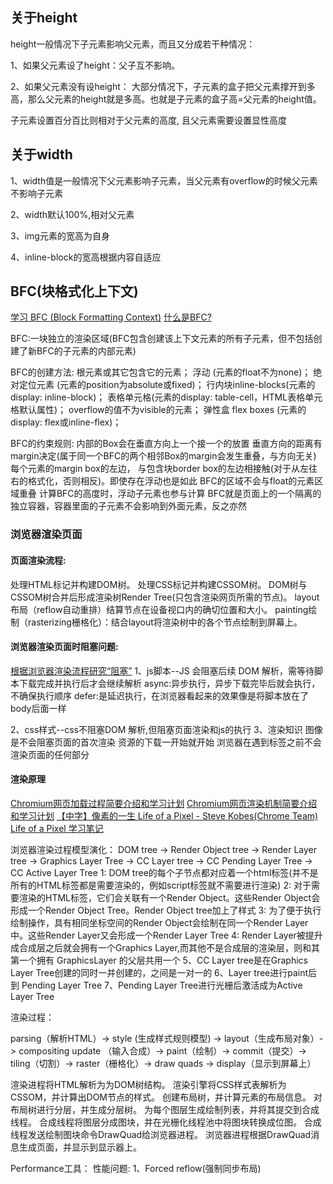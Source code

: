 ## 关于height
height一般情况下子元素影响父元素，而且又分成若干种情况：

1、如果父元素设了height：父子互不影响。

2、如果父元素没有设height：
大部分情况下，子元素的盒子把父元素撑开到多高，那么父元素的height就是多高。也就是子元素的盒子高=父元素的height值。

子元素设置百分百比则相对于父元素的高度, 且父元素需要设置显性高度


## 关于width
1、width值是一般情况下父元素影响子元素，当父元素有overflow的时候父元素不影响子元素

2、width默认100%,相对父元素

3、img元素的宽高为自身

4、inline-block的宽高根据内容自适应

## BFC(块格式化上下文)
[学习 BFC (Block Formatting Context)](https://juejin.cn/post/6844903495108132877#heading-17)
[什么是BFC?](https://juejin.cn/post/6844903544726749198)

BFC:一块独立的渲染区域(BFC包含创建该上下文元素的所有子元素，但不包括创建了新BFC的子元素的内部元素)

BFC的创建方法:
根元素或其它包含它的元素；
浮动 (元素的float不为none)；
绝对定位元素 (元素的position为absolute或fixed)；
行内块inline-blocks(元素的 display: inline-block)；
表格单元格(元素的display: table-cell，HTML表格单元格默认属性)；
overflow的值不为visible的元素；
弹性盒 flex boxes (元素的display: flex或inline-flex)；

BFC的约束规则:
内部的Box会在垂直方向上一个接一个的放置
垂直方向的距离有margin决定(属于同一个BFC的两个相邻Box的margin会发生重叠，与方向无关)
每个元素的margin box的左边， 与包含块border box的左边相接触(对于从左往右的格式化，否则相反)。即使存在浮动也是如此
BFC的区域不会与float的元素区域重叠
计算BFC的高度时，浮动子元素也参与计算
BFC就是页面上的一个隔离的独立容器，容器里面的子元素不会影响到外面元素，反之亦然

### 浏览器渲染页面
#### 页面渲染流程:
处理HTML标记并构建DOM树。
处理CSS标记并构建CSSOM树。
DOM树与CSSOM树合并后形成渲染树Render Tree(只包含渲染网页所需的节点)。
layout布局（reflow自动重排）结算节点在设备视口内的确切位置和大小。
painting绘制（rasterizing栅格化）：结合layout将渲染树中的各个节点绘制到屏幕上。

#### 浏览器渲染页面时阻塞问题:
[根据浏览器渲染流程研究“阻塞”](https://juejin.cn/post/6844903881248522254#heading-0)
1、js脚本--JS 会阻塞后续 DOM 解析，需等待脚本下载完成并执行后才会继续解析
async:异步执行，异步下载完毕后就会执行，不确保执行顺序
defer:是延迟执行，在浏览器看起来的效果像是将脚本放在了body后面一样

2、css样式--css不阻塞DOM 解析,但阻塞页面渲染和js的执行
3、渲染知识
图像是不会阻塞页面的首次渲染
资源的下载一开始就开始 
浏览器在遇到<body>标签之前不会渲染页面的任何部分

#### 渲染原理
[Chromium网页加载过程简要介绍和学习计划](https://blog.csdn.net/luoshengyang/article/details/50414848)
[Chromium网页渲染机制简要介绍和学习计划](https://blog.csdn.net/Luoshengyang/article/details/50916769)
[【中字】像素的一生 Life of a Pixel - Steve Kobes(Chrome Team)](https://www.bilibili.com/video/BV12b411w78Y)
[Life of a Pixel 学习笔记](https://bengbu-yuezhang.github.io/2020/05/26/%E6%B5%8F%E8%A7%88%E5%99%A8%E6%B8%B2%E6%9F%93/)

<!-- 合成:
知识点：
位图
纹理
光栅化

Compositor工作环境：GPU

compositor与GPU关系：

合成器可以使用GPU来执行其绘制步骤。

CPU任务：带软件光栅化的位图；

GPU任务：

1，硬件栅格化中的纹理；

2，绘画是将图层组合成最终屏幕图像（单个位图）的合成器；

GPU工作过程：接收位图，转换成纹理，配合compositor合成一张位图，存储到window’s backbuffer

问题：
GPU有没有加速 -->

浏览器渲染过程模型演化：
DOM tree -> Render Object tree -> Render Layer tree -> Graphics Layer Tree -> CC Layer tree -> CC Pending Layer Tree -> CC Active Layer Tree
1: DOM tree的每个子节点都对应着一个html标签(并不是所有的HTML标签都是需要渲染的，例如script标签就不需要进行渲染)
2: 对于需要渲染的HTML标签，它们会关联有一个Render Object。这些Render Object会形成一个Render Object Tree。Render Object tree加上了样式
3: 为了便于执行绘制操作，具有相同坐标空间的Render Object会绘制在同一个Render Layer中。这些Render Layer又会形成一个Render Layer Tree
4: Render Layer被提升成合成层之后就会拥有一个Graphics Layer,而其他不是合成层的渲染层，则和其第一个拥有 GraphicsLayer 的父层共用一个
5、CC Layer tree是在Graphics Layer Tree创建的同时一并创建的，之间是一对一的
6、Layer tree进行paint后到 Pending Layer Tree
7、Pending Layer Tree进行光栅后激活成为Active Layer Tree

渲染过程：

parsing（解析HTML）-> style (生成样式规则模型) -> layout（生成布局对象）-> compositing update
（输入合成）-> paint（绘制）-> commit（提交）-> tiling（切割）-> raster（栅格化）-> draw quads -> display（显示到屏幕上）

渲染进程将HTML解析为为DOM树结构。
渲染引擎将CSS样式表解析为CSSOM，并计算出DOM节点的样式。
创建布局树，并计算元素的布局信息。
对布局树进行分层，并生成分层树。
为每个图层生成绘制列表，并将其提交到合成线程。
合成线程将图层分成图块，并在光栅化线程池中将图块转换成位图。
合成线程发送绘制图块命令DrawQuad给浏览器进程。
浏览器进程根据DrawQuad消息生成页面，并显示到显示器上。

Performance工具：
性能问题:
1、Forced reflow(强制同步布局)

